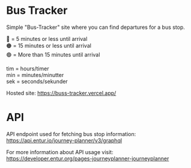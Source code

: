 # Bus Tracker

Simple "Bus-Tracker" site where you can find departures for a bus stop.

🔴 = 5 minutes or less until arrival <br/>
🟠 = 15 minutes or less until arrival <br/>
🟢 = More than 15 minutes until arrival

tim = hours/timer <br/>
min = minutes/minutter <br/>
sek = seconds/sekunder

Hosted site: https://buss-tracker.vercel.app/

# API

API endpoint used for fetching bus stop information: <br/>
https://api.entur.io/journey-planner/v3/graphql

For more information about API usage visit: <br/>
https://developer.entur.org/pages-journeyplanner-journeyplanner
